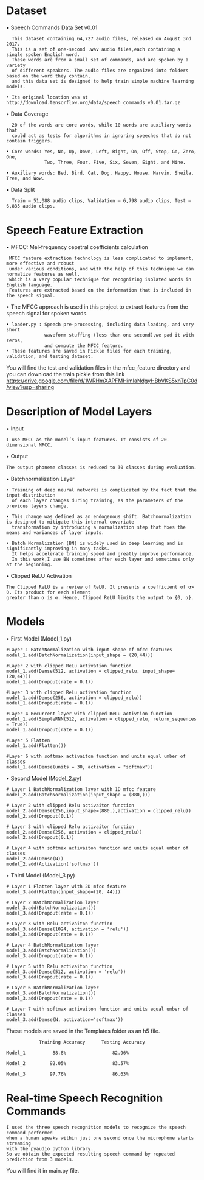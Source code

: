 # Dataset
   • Speech Commands Data Set v0.01
      
      This dataset containing 64,727 audio files, released on August 3rd 2017. 
      This is a set of one-second .wav audio files,each containing a single spoken English word.
      These words are from a small set of commands, and are spoken by a variety 
      of different speakers. The audio files are organized into folders based on the word they contain, 
      and this data set is designed to help train simple machine learning models.

    • Its original location was at http://download.tensorflow.org/data/speech_commands_v0.01.tar.gz

   • Data Coverage
      
      20 of the words are core words, while 10 words are auxiliary words that
      could act as tests for algorithms in ignoring speeches that do not contain triggers. 
      
    • Core words: Yes, No, Up, Down, Left, Right, On, Off, Stop, Go, Zero, One,
                  Two, Three, Four, Five, Six, Seven, Eight, and Nine.
      
    • Auxiliary words: Bed, Bird, Cat, Dog, Happy, House, Marvin, Sheila, Tree, and Wow.


   • Data Split
      
      Train – 51,088 audio clips, Validation – 6,798 audio clips, Test – 6,835 audio clips.

# Speech Feature Extraction
   • MFCC: Mel-frequency cepstral coefficients calculation
   
     MFCC feature extraction technology is less complicated to implement, more effective and robust
     under various conditions, and with the help of this technique we can normalize features as well,
     which is a very popular technique for recognizing isolated words in English language.
     Features are extracted based on the information that is included in the speech signal.
     
   • The MFCC approach is used in this project to extract features from the speech signal for spoken words.

      
    • loader.py : Speech pre-processing, including data loading, and very short 
                  waveform stuffing (less than one second),we pad it with zeros,
                  and compute the MFCC feature.
    • These features are saved in Pickle files for each training, validation, and testing dataset.
   You will find the test and validation files in the mfcc_feature directory and you can download
   the train pickle from this link https://drive.google.com/file/d/1WRHmXAPFMHimIaNdgyHBbVKS5xnTpC0d/view?usp=sharing
   
# Description of Model Layers
• Input

    I use MFCC as the model’s input features. It consists of 20-dimensional MFCC.
• Output

    The output phoneme classes is reduced to 30 classes during evaluation.

• Batchnormalization Layer

    • Training of deep neural networks is complicated by the fact that the input distribution
      of each layer changes during training, as the parameters of the previous layers change. 
    
    • This change was defined as an endogenous shift. Batchnormalization is designed to mitigate this internal covariate
      transformation by introducing a normalization step that ﬁxes the means and variances of layer inputs.
    
    • Batch Normalization (BN) is widely used in deep learning and is significantly improving in many tasks.
      It helps accelerate training speed and greatly improve performance.
      In this work,I use BN sometimes after each layer and sometimes only at the beginning.
      
 • Clipped ReLU Activation
 
    The Clipped ReLU is a review of ReLU. It presents a coefficient of α> 0. Its product for each element
    greater than α is α. Hence, Clipped ReLU limits the output to {0, α}.

# Models
• First Model (Model_1.py)
    
    #Layer 1 BatchNormalization with input shape of mfcc features
    model_1.add(BatchNormalization(input_shape = (20,44)))
    
    #Layer 2 with clipped ReLu activation function
    model_1.add(Dense(512, activation = clipped_relu, input_shape=(20,44)))
    model_1.add(Dropout(rate = 0.1))
    
    #Layer 3 with clipped ReLu activation function
    model_1.add(Dense(256, activation = clipped_relu))
    model_1.add(Dropout(rate = 0.1))
    
    #Layer 4 Recurrent layer with clipped ReLu activtion function
    model_1.add(SimpleRNN(512, activation = clipped_relu, return_sequences = True))
    model_1.add(Dropout(rate = 0.1))
    
    #Layer 5 Flatten
    model_1.add(Flatten())
    
    #Layer 6 with softmax activaiton function and units equal umber of classes
    model_1.add(Dense(units = 30, activation = "softmax"))
    
• Second Model (Model_2.py)
    
    # Layer 1 BatchNormalization layer with 1D mfcc feature
    model_2.add(BatchNormalization(input_shape = (880,)))
    
    # Layer 2 with clipped Relu activaiton function
    model_2.add(Dense(256,input_shape=(880,),activation = clipped_relu)) 
    model_2.add(Dropout(0.1)) 
    
    # Layer 3 with clipped Relu activaiton function
    model_2.add(Dense(256, activation = clipped_relu)) 
    model_2.add(Dropout(0.1)) 
    
    # Layer 4 with softmax activaiton function and units equal umber of classes
    model_2.add(Dense(N)) 
    model_2.add(Activation('softmax')) 

• Third Model (Model_3.py)
    
    # Layer 1 Flatten layer with 2D mfcc feature
    model_3.add(Flatten(input_shape=(20, 44)))
    
    # Layer 2 BatchNormalization layer
    model_3.add(BatchNormalization())
    model_3.add(Dropout(rate = 0.1))
    
    # Layer 3 with Relu activaiton function
    model_3.add(Dense(1024, activation = 'relu'))
    model_3.add(Dropout(rate = 0.1))
    
    # Layer 4 BatchNormalization layer
    model_3.add(BatchNormalization())
    model_3.add(Dropout(rate = 0.1))
    
    # Layer 5 with Relu activaiton function
    model_3.add(Dense(512, activation = 'relu'))
    model_3.add(Dropout(rate = 0.1))
    
    # Layer 6 BatchNormalization layer
    model_3.add(BatchNormalization())
    model_3.add(Dropout(rate = 0.1))
    
    # Layer 7 with softmax activaiton function and units equal umber of classes
    model_3.add(Dense(N, activation='softmax'))
These models are saved in the Templates folder as an h5 file.
 
                Training Accuracy      Testing Accuracy 
                        
    Model_1          88.8%                 82.96%
            
    Model_2         92.05%                 83.57%
            
    Model_3         97.76%                 86.63%

# Real-time Speech Recognition Commands

    I used the three speech recognition models to recognize the speech command performed 
    when a human speaks within just one second once the microphone starts streaming 
    with the pyaudio python library.
    So we obtain the expected resulting speech command by repeated prediction from 3 models.
You will find it in main.py file.




